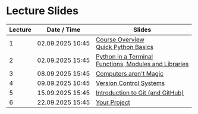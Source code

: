 # Lecture Slides

| Lecture | Date / Time | Slides |
| --- | --- | --- |
|1|02.09.2025 10:45| <a href="slides/course_overview.html">Course Overview</a> <br> <a href="slides/quick_python_basics.html">Quick Python Basics</a>  |
|2|02.09.2025 15:45| <a href="slides/python-terminal.html">Python in a Terminal</a> <br> <a href="slides/functions_modules_libraries.html">Functions, Modules and Libraries</a>  |
|3|08.09.2025 15:45| <a href="slides/computers_are_not_magic.html">Computers aren't Magic</a>  |
|4|09.09.2025 10:45| <a href="slides/version_control_systems.html">Version Control Systems</a>  |
|5|15.09.2025 15:45| <a href="slides/git_intro.html">Introduction to Git (and GitHub)</a>  |
|6|22.09.2025 15:45| <a href="slides/your_project.html">Your Project</a>  |